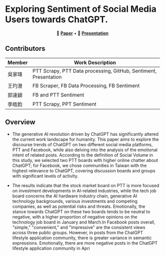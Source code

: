 # Exploring Sentiment of Social Media Users towards ChatGPT.

<p align="center">
📃 <a href="https://github.com/Chia-Wei-Wu/sentiment_PTT_chatgpt/blob/main/docs/Paper.pdf" target="_blank"><b>Paper</b></a>  
•
📎 <a href="https://github.com/Chia-Wei-Wu/sentiment_PTT_chatgpt/blob/main/docs/Presentation.pdf" target="_blank"><b>Presentation</b></a>  

## Contributors
|Member|Work Description|
|-|-|
|吳家瑋|PTT Scrapy, PTT Data processing, GitHub, Sentiment, Presentation|
|王玓澄|FB Scraper, FB Data Processing, FB Sentiment|
|郭達穎|FB and PTT Sentiment|
|李皓鈞|PTT Scrapy, PPT Sentiment|

## Overview

* The generative AI revolution driven by ChatGPT has significantly altered the current work landscape for humanity. This paper aims to explore the discourse trends of ChatGPT on two different social media platforms, PTT and Facebook, while also delving into the analysis of the emotional intent of related posts. According to the definition of Social Volume in this study, we selected two PTT boards with higher online chatter about ChatGPT; for Facebook, we chose communities in Taiwan with the highest relevance to ChatGPT, covering discussion boards and groups with significant levels of activity.

* The results indicate that the stock market board on PTT is more focused on investment developments in AI-related industries, while the tech job board concerns the AI hardware industry chain, generative AI technology backgrounds, various investments and competing companies, as well as potential risks and threats. Emotionally, the stance towards ChatGPT on these two boards tends to be neutral to negative, with a higher proportion of negative opinions on the technology job board in January and March.In Facebook posts overall, "simple," "convenient," and "impressive" are the consistent views across three public groups. However, in posts from the ChatGPT lifestyle application community, there is greater variance in semantic expressions. Emotionally, there are more negative posts in the ChatGPT lifestyle application community in Apri
